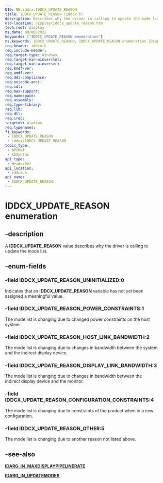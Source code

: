 ```yaml
---
UID: NE:iddcx.IDDCX_UPDATE_REASON
title: IDDCX_UPDATE_REASON (iddcx.h)
description: Describes why the driver is calling to update the mode list.
old-location: display\iddcx_update_reason.htm
tech.root: display
ms.date: 08/08/2022
keywords: ["IDDCX_UPDATE_REASON enumeration"]
ms.keywords: IDDCX_UPDATE_REASON, IDDCX_UPDATE_REASON enumeration [Display Devices], IDDCX_UPDATE_REASON_CONFIGURATION_CONSTRAINTS, IDDCX_UPDATE_REASON_DISPLAY_LINK_BANDWIDTH, IDDCX_UPDATE_REASON_HOST_LINK_BANDWIDTH, IDDCX_UPDATE_REASON_OTHER, IDDCX_UPDATE_REASON_POWER_CONSTRAINTS, IDDCX_UPDATE_REASON_UNINITIALIZED, display.iddcx_update_reason, iddcx/IDDCX_UPDATE_REASON, iddcx/IDDCX_UPDATE_REASON_CONFIGURATION_CONSTRAINTS, iddcx/IDDCX_UPDATE_REASON_DISPLAY_LINK_BANDWIDTH, iddcx/IDDCX_UPDATE_REASON_HOST_LINK_BANDWIDTH, iddcx/IDDCX_UPDATE_REASON_OTHER, iddcx/IDDCX_UPDATE_REASON_POWER_CONSTRAINTS, iddcx/IDDCX_UPDATE_REASON_UNINITIALIZED
req.header: iddcx.h
req.include-header: 
req.target-type: Windows
req.target-min-winverclnt: 
req.target-min-winversvr: 
req.kmdf-ver: 
req.umdf-ver: 
req.ddi-compliance: 
req.unicode-ansi: 
req.idl: 
req.max-support: 
req.namespace: 
req.assembly: 
req.type-library: 
req.lib: 
req.dll: 
req.irql: 
targetos: Windows
req.typenames: 
f1_keywords:
 - IDDCX_UPDATE_REASON
 - iddcx/IDDCX_UPDATE_REASON
topic_type:
 - APIRef
 - kbSyntax
api_type:
 - HeaderDef
api_location:
 - iddcx.h
api_name:
 - IDDCX_UPDATE_REASON
---
```


# IDDCX_UPDATE_REASON enumeration

## -description

A **IDDCX_UPDATE_REASON** value describes why the driver is calling to update the mode list.

## -enum-fields

### -field IDDCX_UPDATE_REASON_UNINITIALIZED:0

Indicates that an **IDDCX_UPDATE_REASON** variable has not yet been assigned a meaningful value.

### -field IDDCX_UPDATE_REASON_POWER_CONSTRAINTS:1

The mode list is changing due to changed power constraints on the host system.

### -field IDDCX_UPDATE_REASON_HOST_LINK_BANDWIDTH:2

The mode list is changing due to changes in bandwidth between the system and the indirect display device.

### -field IDDCX_UPDATE_REASON_DISPLAY_LINK_BANDWIDTH:3

The mode list is changing due to changes in bandwidth between the indirect display device and the monitor.

### -field IDDCX_UPDATE_REASON_CONFIGURATION_CONSTRAINTS:4

The mode list is changing due to constraints of the product when in a new configuration.

### -field IDDCX_UPDATE_REASON_OTHER:5

The mode list is changing due to another reason not listed above.

## -see-also

[**IDARG_IN_MAXDISPLAYPIPELINERATE**](ns-iddcx-idarg_in_maxdisplaypipelinerate.md)

[**IDARG_IN_UPDATEMODES**](ns-iddcx-idarg_in_updatemodes.md)
